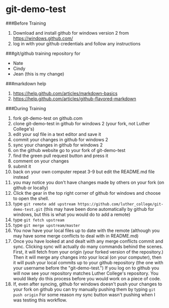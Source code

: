 git-demo-test
=============

###Before Training
1. Download and install github for windows version 2 from https://windows.github.com/
2. log in with your github credentials and follow any instructions

###git/github training repository for
- Nate
- Cindy
- Jean (this is my change)

###markdown help
1. https://help.github.com/articles/markdown-basics
1. https://help.github.com/articles/github-flavored-markdown


###During Training
1. fork git-demo-test on github.com
2. clone git-demo-test in github for windows 2 (your fork, not Luther College's)
3. edit your sql file in a text editor and save it
4. commit your changes in github for windows 2
5. sync your changes in github for windows 2
6. on the github website go to your fork of git-demo-test
7. find the green pull request button and press it
8. comment on your changes
9. submit it
10. back on your own computer repeat 3-9 but edit the README.md file instead
11. you may notice you don't have changes made by others on your fork (on github or locally)
12. Click the gear in the top right corner of github for windows and choose to open the shell.
13. type `git remote add upstream https://github.com/luther_college/git-demo-test.git` (this may have been done automatically by github for windows, but this is what you would do to add a remote)
14. type `git fetch upstream`
15. type `git merge upstream/master`
16. You now have your local files up to date with the remote (although you may have some merge conflicts to deal with in README.md)
17. Once you have looked at and dealt with any merge conflicts commit and sync. Clicking sync will actually do many commands behind the scenes. First, it will fetch from your origin (your forked version of the repository.) Then it will merge any changes into your local (on your computer), then it will push your local commits up to your github repository (the one with your username before the "git-demo-test.") If you log on to github you will now see your repository matches Luther College's repository. You would likely do this process before you would work on a piece of code.
18. If, even after syncing, github for windows doesn't push your changes to your fork on github you can try manually pushing them by typing `git push origin` For some reason my sync button wasn't pushing when I was testing this workflow.




